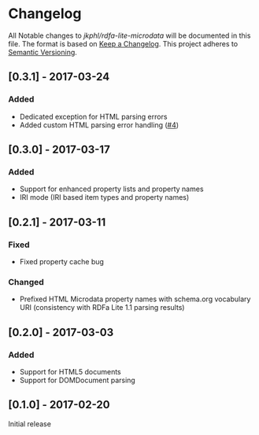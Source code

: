 # Changelog

All Notable changes to *jkphl/rdfa-lite-microdata* will be documented in this file. The format is based on [Keep a Changelog](http://keepachangelog.com/). This project adheres to [Semantic Versioning](http://semver.org/).

## [0.3.1] - 2017-03-24
### Added
* Dedicated exception for HTML parsing errors
* Added custom HTML parsing error handling ([#4](https://github.com/jkphl/rdfa-lite-microdata/issues/4))

## [0.3.0] - 2017-03-17
### Added
* Support for enhanced property lists and property names
* IRI mode (IRI based item types and property names)

## [0.2.1] - 2017-03-11
### Fixed
* Fixed property cache bug

### Changed
* Prefixed HTML Microdata property names with schema.org vocabulary URI (consistency with RDFa Lite 1.1 parsing results)

## [0.2.0] - 2017-03-03
### Added
* Support for HTML5 documents
* Support for DOMDocument parsing

## [0.1.0] - 2017-02-20
Initial release
